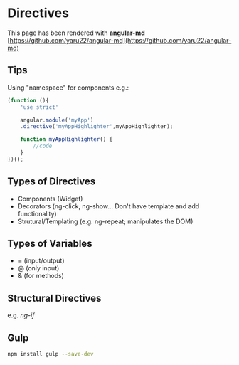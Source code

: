 # Directives

This page has been rendered with **angular-md** [https://github.com/yaru22/angular-md](https://github.com/yaru22/angular-md)

## Tips

Using "namespace" for components e.g.:

```javascript
(function (){
	'use strict'

	angular.module('myApp')
	.directive('myAppHighlighter',myAppHighlighter);

	function myAppHighlighter() {
		//code
	}
})();
```

## Types of Directives

+ Components (Widget)
+ Decorators (ng-click, ng-show... Don't have template and add functionality)
+ Strutural/Templating (e.g. ng-repeat; manipulates the DOM)

## Types of Variables

+ = (input/output)
+ @ (only input)
+ & (for methods)

## Structural Directives

e.g. *ng-if*

## Gulp

```bash
npm install gulp --save-dev
```